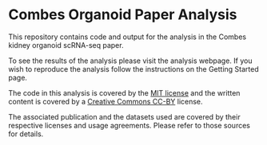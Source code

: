 # Combes Organoid Paper Analysis

This repository contains code and output for the analysis in the Combes kidney
organoid scRNA-seq paper.

To see the results of the analysis please visit the analysis webpage. If you
wish to reproduce the analysis follow the instructions on the Getting Started
page.

The code in this analysis is covered by the [MIT license][mit] and the written
content is covered by a [Creative Commons CC-BY][cc] license.

The associated publication and the datasets used are covered by their respective
licenses and usage agreements. Please refer to those sources for details.

[mit]: https://choosealicense.com/licenses/mit/ "MIT License"
[cc]: https://creativecommons.org/licenses/by/4.0/ "CC-BY License"
